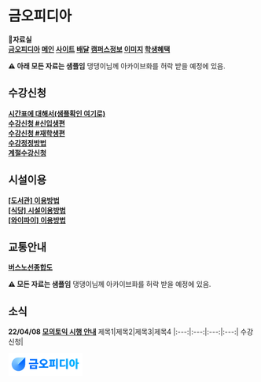 # 금오피디아 

**📂자료실  
[금오피디아](https://github.com/Htmla69/Kumoh_In7/edit/main/Pages/Wiki/ReadMe.md#%EA%B8%88%EC%98%A4%ED%94%BC%EB%94%94%EC%95%84) [메인](https://github.com/Htmla69/Kumoh_In7#%EA%B8%88%EC%98%A4%ED%94%BC%EB%94%94%EC%95%84-%EC%95%84%EC%B9%B4%EC%9D%B4%EB%B8%8C) [사이트](https://github.com/Htmla69/Kumoh_In7/blob/main/Pages/Site.md#%EA%B8%88%EC%98%A4%EA%B3%B5%EB%8C%80-%EC%82%AC%EC%9D%B4%ED%8A%B8%EC%9E%90%EB%A3%8C%EC%8B%A4) [배달](https://github.com/Htmla69/Kumoh_In7/blob/main/Pages/Food.md#%EA%B8%88%EC%98%A4%EA%B3%B5%EB%8C%80-%EB%B0%B0%EB%8B%AC%EC%9E%90%EB%A3%8C%EC%8B%A4) [캠퍼스정보](https://github.com/Htmla69/Kumoh_In7/blob/main/Pages/Information.md#%EA%B8%88%EC%98%A4%EA%B3%B5%EB%8C%80-%EC%BA%A0%ED%8D%BC%EC%8A%A4%EC%A0%95%EB%B3%B4%EC%9E%90%EB%A3%8C%EC%8B%A4) [이미지](https://github.com/Htmla69/Kumoh_In7/blob/main/Pages/Image.md#%EA%B8%88%EC%98%A4%EA%B3%B5%EB%8C%80-%EC%9D%B4%EB%AF%B8%EC%A7%80-%EC%9E%90%EB%A3%8C%EC%8B%A4) [학생혜택](https://github.com/Htmla69/Kumoh_In7/blob/main/Pages/Benefits.md#%EA%B8%88%EC%98%A4%EA%B3%B5%EB%8C%80-%ED%95%99%EC%83%9D%ED%98%9C%ED%83%9D-%EC%9E%90%EB%A3%8C%EC%8B%A4)**   

**⚠️ 아래 모든 자료는 샘플임**
댕댕이님께 아카이브화를 허락 받을 예정에 있음.

## 수강신청

**[시간표에 대해서(샘플확인 여기로)](https://github.com/Htmla69/Kumoh_In7/blob/main/Pages/Wiki/Fixed/%EC%8B%9C%EA%B0%84%ED%91%9C%EC%97%90%20%EB%8C%80%ED%95%B4%EC%84%9C.md#%EC%8B%9C%EA%B0%84%ED%91%9C%EC%97%90-%EB%8C%80%ED%95%B4%EC%84%9C)  
[수강신청 #신입생편]()  
[수강신청 #재학생편]()  
[수강정정방법]()  
[계절수강신청]()**

## 시설이용

[**[도서관] 이용방법**](https://github.com/Htmla69/Kumoh_In7/blob/main/Pages/Wiki/Fixed/%EB%8F%84%EC%84%9C%EA%B4%80%EC%9D%B4%EC%9A%A9%EB%B0%A9%EB%B2%95.md#%EB%8F%84%EC%84%9C%EA%B4%80-%EC%9D%B4%EC%9A%A9%EB%B0%A9%EB%B2%95)  
[**[식당] 시설이용방법**]()  
[**[와이파이] 이용방법**]()

## 교통안내

[**버스노선종합도**](https://github.com/Htmla69/Kumoh_In7/blob/main/Pages/Wiki/Fixed/%EB%B2%84%EC%8A%A4%EB%85%B8%EC%84%A0%EC%A2%85%ED%95%A9%EB%8F%84.md#%EB%B2%84%EC%8A%A4%EB%85%B8%EC%84%A0%EC%A2%85%ED%95%A9%EB%8F%84)

**⚠️ 모든 자료는 샘플임**
댕댕이님께 아카이브화를 허락 받을 예정에 있음.

## 소식

**22/04/08 [모의토익 시행 안내]()**
제목1|제목2|제목3|제목4
|:---:|:---:|:---:|:---:|
수강신청|

<img src = "https://github.com/Htmla69/Kumoh_In7/blob/main/Images/KumohPedia/Banner.png" width="30%" height="30%">
